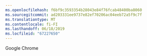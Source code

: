 ```yaml
---
ms.openlocfilehash: f6bf9c3593354b28043e84f76fcab48400ba8060
ms.sourcegitcommit: ad203331ee9737e82ef70206ac04eeb72a5f9c7f
ms.translationtype: MT
ms.contentlocale: fi-FI
ms.lasthandoff: 06/18/2019
ms.locfileid: "67227650"
---
```

Google Chrome